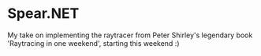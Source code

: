# Spear.NET
My take on implementing the raytracer from Peter Shirley's legendary book 'Raytracing in one weekend', starting this weekend :)
